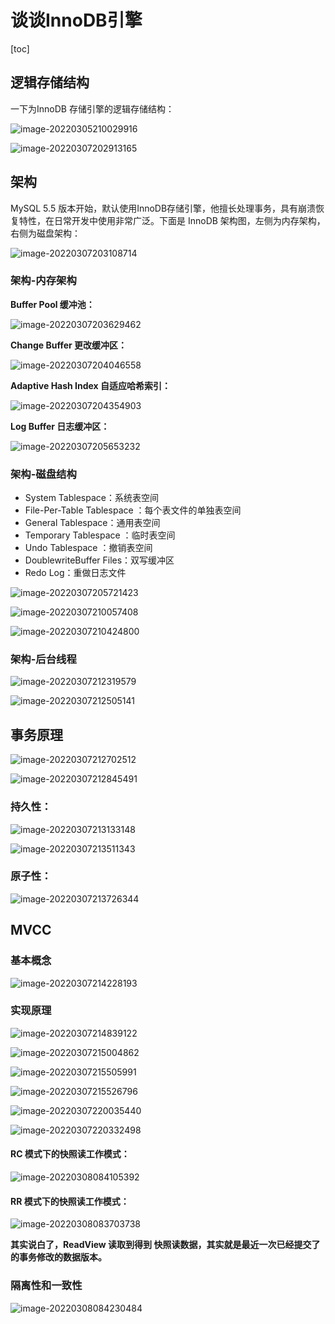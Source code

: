 # 谈谈InnoDB引擎

[toc]

## 逻辑存储结构

一下为InnoDB 存储引擎的逻辑存储结构：

![image-20220305210029916](https://s2.loli.net/2022/03/05/sKqXaA7CgopcuY9.png)

![image-20220307202913165](https://s2.loli.net/2022/03/07/LIwGbFM67Jx5Wil.png)



## 架构

MySQL 5.5 版本开始，默认使用InnoDB存储引擎，他擅长处理事务，具有崩溃恢复特性，在日常开发中使用非常广泛。下面是 InnoDB 架构图，左侧为内存架构，右侧为磁盘架构：

![image-20220307203108714](https://s2.loli.net/2022/03/07/2WAhM8TklPsQCYz.png)



### 架构-内存架构

**Buffer Pool 缓冲池：**

![image-20220307203629462](https://s2.loli.net/2022/03/07/UDLS3tVMezr92qc.png)



**Change Buffer  更改缓冲区：**

![image-20220307204046558](https://s2.loli.net/2022/03/07/g7pfnN2hICUi4YA.png)



**Adaptive Hash Index 自适应哈希索引：**

![image-20220307204354903](https://s2.loli.net/2022/03/07/xKiMs8GVCBrA5yk.png)



**Log Buffer 日志缓冲区：**

![image-20220307205653232](https://s2.loli.net/2022/03/07/oR53OVPtvFlWDmH.png)



### 架构-磁盘结构

- System Tablespace：系统表空间
- File-Per-Table Tablespace ：每个表文件的单独表空间
- General Tablespace：通用表空间
- Temporary Tablespace ：临时表空间
- Undo Tablespace ：撤销表空间
- DoublewriteBuffer Files：双写缓冲区
- Redo Log：重做日志文件

![image-20220307205721423](https://s2.loli.net/2022/03/07/aZNRLi4P5dUXyFv.png)

![image-20220307210057408](https://s2.loli.net/2022/03/07/nJwl4MXLapq6Gei.png)

![image-20220307210424800](https://s2.loli.net/2022/03/07/lrweM64vEHz1B7D.png)



### 架构-后台线程

![image-20220307212319579](https://s2.loli.net/2022/03/07/7YHgyLrT9ZaxfMK.png)

![image-20220307212505141](https://s2.loli.net/2022/03/07/hrjEewBAYQR4xZy.png)





## 事务原理

![image-20220307212702512](https://s2.loli.net/2022/03/07/tyzfbivRZSgNIMO.png)

![image-20220307212845491](https://s2.loli.net/2022/03/07/1OKuUiSznDvbF7J.png)



### 持久性：

![image-20220307213133148](https://s2.loli.net/2022/03/07/K5VApgtnlyzBcfX.png)

![image-20220307213511343](https://s2.loli.net/2022/03/07/E3FVxftDXwlJ1p8.png)





### 原子性：

![image-20220307213726344](https://s2.loli.net/2022/03/07/jmbY1BMWQeuZCv9.png)





## MVCC

### 基本概念

![image-20220307214228193](https://s2.loli.net/2022/03/07/TYKHp6QkzmLtbVo.png)



### 实现原理

![image-20220307214839122](C:\Users\HK意境\AppData\Roaming\Typora\typora-user-images\image-20220307214839122.png)





![image-20220307215004862](https://s2.loli.net/2022/03/07/bsOW6evlH2uDdmC.png)

![image-20220307215505991](https://s2.loli.net/2022/03/07/bvKY7dFTSRfz5NP.png)

![image-20220307215526796](https://s2.loli.net/2022/03/07/n3koF45yXCrBPs7.png)





![image-20220307220035440](https://s2.loli.net/2022/03/07/qUYsZVSPu3laRFx.png)

![image-20220307220332498](https://s2.loli.net/2022/03/07/gyLYG6b1ukmA2j9.png)



#### RC 模式下的快照读工作模式：

![image-20220308084105392](https://s2.loli.net/2022/03/08/uabxzmojhAg8t91.png)





#### RR 模式下的快照读工作模式：

![image-20220308083703738](https://s2.loli.net/2022/03/08/P1Lrg2X9bzKExtH.png)



**其实说白了，ReadView 读取到得到 快照读数据，其实就是最近一次已经提交了的事务修改的数据版本。**





### 隔离性和一致性

![image-20220308084230484](https://s2.loli.net/2022/03/08/rXpwQUjVyT4SEv7.png)

